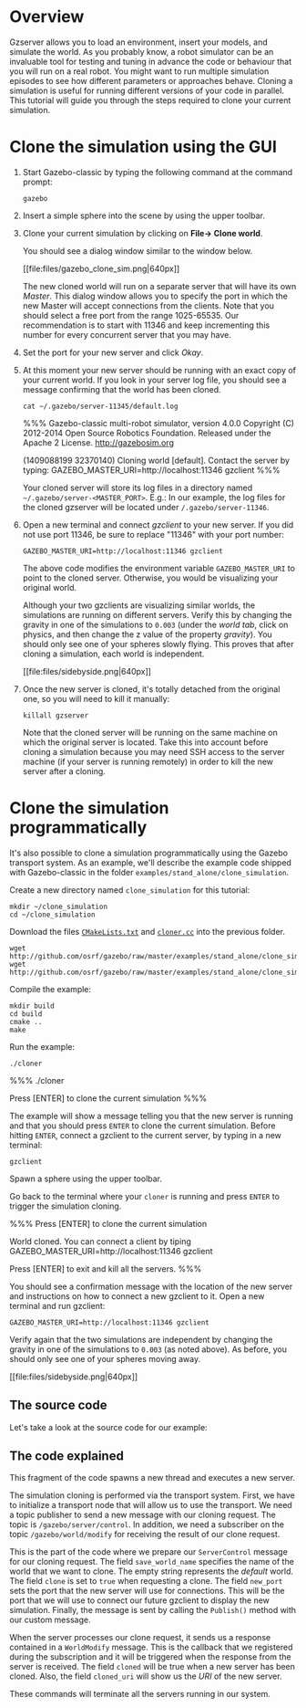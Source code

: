 # Overview

Gzserver allows you to load an environment, insert your models, and
simulate the world. As you probably know, a robot simulator can be an
invaluable tool for testing and tuning in advance the code or behaviour that you
will run on a real robot. You might want to run multiple simulation
episodes to see how different parameters or approaches behave. Cloning a
simulation is useful for running different versions of your code in
parallel. This tutorial will guide you through the steps required to clone your
current simulation.

# Clone the simulation using the GUI

1. Start Gazebo-classic by typing the following command at the command prompt:

    ~~~
    gazebo
    ~~~

1. Insert a simple sphere into the scene by using the upper toolbar.

1. Clone your current simulation by clicking on **File-> Clone world**.

    You should see a dialog window similar to the window below.

    [[file:files/gazebo_clone_sim.png|640px]]

    The new cloned world will run on a separate server that will have its own
    *Master*. This dialog window allows you to specify the port in which the new
    Master will accept connections from the clients. Note that you should select
    a free port from the range 1025-65535. Our recommendation is to start with 11346
    and keep incrementing this number for every concurrent server that you may have.

1. Set the port for your new server and click *Okay*.

1. At this moment your new server should be running with an exact copy of your
current world. If you look in your server log file, you should see a message
confirming that the world has been cloned.

    ~~~
    cat ~/.gazebo/server-11345/default.log
    ~~~

    %%%
    Gazebo-classic multi-robot simulator, version 4.0.0
    Copyright (C) 2012-2014 Open Source Robotics Foundation.
    Released under the Apache 2 License.
    http://gazebosim.org


    (1409088199 32370140) Cloning world [default]. Contact the server by typing:
      GAZEBO_MASTER_URI=http://localhost:11346 gzclient
    %%%

    Your cloned server will store its log files in a directory named `~/.gazebo/server-<MASTER_PORT>`.
    E.g.: In our example, the log files for the cloned gzserver will be located under `/.gazebo/server-11346`.

1. Open a new terminal and connect *gzclient* to your new server. If you did not use port 11346, be sure to replace "11346" with your port number:

    ~~~
    GAZEBO_MASTER_URI=http://localhost:11346 gzclient
    ~~~

    The above code modifies the environment variable `GAZEBO_MASTER_URI` to
point to the cloned server. Otherwise, you would be visualizing your original
world.

    Although your two gzclients are visualizing similar worlds, the
    simulations are running on different servers. Verify this by changing
    the gravity in one of the simulations to `0.003` (under the *world tab*,
    click on physics, and then change the z value of the property
    *gravity*). You should only see one of your spheres slowly flying.
    This proves that after cloning a simulation, each world is independent.

    [[file:files/sidebyside.png|640px]]

1. Once the new server is cloned, it's totally detached from the original one, so
you will need to kill it manually:

    ~~~
    killall gzserver
    ~~~

    Note that the cloned server will be running on the same machine on which
    the original server is located. Take this into account before cloning
    a simulation because you may need SSH access to the server machine (if
    your server is running remotely) in order to kill the new server
    after a cloning.

# Clone the simulation programmatically

It's also possible to clone a simulation programmatically using the Gazebo
transport system. As an example, we'll describe the example code shipped with
Gazebo-classic in the folder `examples/stand_alone/clone_simulation`.

Create a new directory named `clone_simulation` for this tutorial:

~~~
mkdir ~/clone_simulation
cd ~/clone_simulation
~~~

Download the files [`CMakeLists.txt`](http://github.com/osrf/gazebo/blob/master/examples/stand_alone/clone_simulation/CMakeLists.txt) and [`cloner.cc`](http://github.com/osrf/gazebo/blob/master/examples/stand_alone/clone_simulation/cloner.cc) into the previous folder.

~~~
wget http://github.com/osrf/gazebo/raw/master/examples/stand_alone/clone_simulation/CMakeLists.txt
wget http://github.com/osrf/gazebo/raw/master/examples/stand_alone/clone_simulation/cloner.cc
~~~

Compile the example:

~~~
mkdir build
cd build
cmake ..
make
~~~

Run the example:

~~~
./cloner
~~~

%%%
./cloner

Press [ENTER] to clone the current simulation
%%%

The example will show a message telling you that the new server is running and that you should press `ENTER` to clone the current simulation. Before hitting
`ENTER`, connect a gzclient to the current server, by typing in a new terminal:

~~~
gzclient
~~~

Spawn a sphere using the upper toolbar.

Go back to the terminal where your `cloner` is running and press `ENTER` to trigger
the simulation cloning.

%%%
Press [ENTER] to clone the current simulation


World cloned. You can connect a client by tiping
  GAZEBO_MASTER_URI=http://localhost:11346 gzclient

Press [ENTER] to exit and kill all the servers.
%%%

You should see a confirmation message with the location of the new server and
instructions on how to connect a new gzclient to it. Open a new terminal and run gzclient:

~~~
GAZEBO_MASTER_URI=http://localhost:11346 gzclient
~~~

Verify again that the two simulations are independent by changing the gravity in
one of the simulations to `0.003` (as noted above). As before, you should only see one of your
spheres moving away.

[[file:files/sidebyside.png|640px]]

## The source code

Let's take a look at the source code for our example:

<include src='http://github.com/osrf/gazebo/raw/master/examples/stand_alone/clone_simulation/cloner.cc' />

## The code explained

<include from='/int main/' to='/RunServer\);/' src='http://github.com/osrf/gazebo/raw/master/examples/stand_alone/clone_simulation/cloner.cc' />

This fragment of the code spawns a new thread and executes a new server.

<include from='/  gazebo::transport::NodePtr/' to='/simulation\\n\"(.*)$\n  getchar\(\);/' src='http://github.com/osrf/gazebo/raw/master/examples/stand_alone/clone_simulation/cloner.cc' />

The simulation cloning is performed via the transport system. First, we have to
initialize a transport node that will allow us to use the transport. We need a
topic publisher to send a new message with our cloning request. The topic is
`/gazebo/server/control`. In addition, we need a subscriber on the topic `/gazebo/world/modify` for receiving the result of our
clone request.

<include from='/  gazebo::msgs::ServerControl/' to='/servers."(.*)$\n  getchar\(\);/' src='http://github.com/osrf/gazebo/raw/master/examples/stand_alone/clone_simulation/cloner.cc' />

This is the part of the code where we prepare our `ServerControl` message for
our cloning request. The field `save_world_name` specifies the name of the world that
we want to clone. The empty string represents the *default* world. The field
`clone` is set to `true` when requesting a clone. The field
`new_port` sets the port that the new server will use for connections. This will
be the port that we will use to connect our future gzclient to display the new
simulation. Finally, the message is sent by calling the `Publish()` method with
our custom message.

<include from='/void OnWorldModify/' to='/  }\n}/' src='http://github.com/osrf/gazebo/raw/master/examples/stand_alone/clone_simulation/cloner.cc' />

When the server processes our clone request, it sends us a response contained
in a `WorldModify` message. This is the callback that we registered during the
subscription and it will be triggered when the response from the server is
received. The field `cloned` will be true when a new server has been cloned.
Also, the field `cloned_uri` will show us the *URI* of the new server.

<include from='/^(.*)Make sure/' to='/gazebo::shutdown\(\);/' src='http://github.com/osrf/gazebo/raw/master/examples/stand_alone/clone_simulation/cloner.cc' />

These commands will terminate all the servers running in our system.
